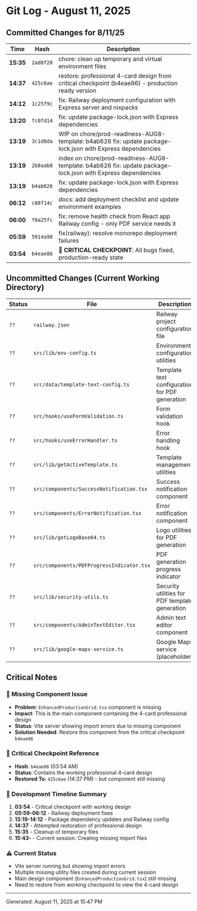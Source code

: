 # Git Log - August 11, 2025

## Committed Changes for 8/11/25

| Time | Hash | Description |
|------|------|-------------|
| **15:35** | `2ad8f20` | chore: clean up temporary and virtual environment files |
| **14:37** | `425c6ae` | restore: professional 4-card design from critical checkpoint (b4eae86) - production ready version |
| **14:12** | `1c25f9c` | fix: Railway deployment configuration with Express server and nixpacks |
| **13:20** | `fc0fd14` | fix: update package-lock.json with Express dependencies |
| **13:19** | `3c1d8da` | WIP on chore/prod-readiness-AUG8-template: b4ab626 fix: update package-lock.json with Express dependencies |
| **13:19** | `2b8aab8` | index on chore/prod-readiness-AUG8-template: b4ab626 fix: update package-lock.json with Express dependencies |
| **13:19** | `b4ab626` | fix: update package-lock.json with Express dependencies |
| **06:12** | `c88f14c` | docs: add deployment checklist and update environment examples |
| **06:00** | `f8a25fc` | fix: remove health check from React app Railway config - only PDF service needs it |
| **05:59** | `5914a90` | fix(railway): resolve monorepo deployment failures |
| **03:54** | `b4eae86` | 🚨 **CRITICAL CHECKPOINT**: All bugs fixed, production-ready state |

## Uncommitted Changes (Current Working Directory)

| Status | File | Description |
|--------|------|-------------|
| `??` | `railway.json` | Railway project configuration file |
| `??` | `src/lib/env-config.ts` | Environment configuration utilities |
| `??` | `src/data/template-text-config.ts` | Template text configuration for PDF generation |
| `??` | `src/hooks/useFormValidation.ts` | Form validation hook |
| `??` | `src/hooks/useErrorHandler.ts` | Error handling hook |
| `??` | `src/lib/getActiveTemplate.ts` | Template management utilities |
| `??` | `src/components/SuccessNotification.tsx` | Success notification component |
| `??` | `src/components/ErrorNotification.tsx` | Error notification component |
| `??` | `src/lib/getLogoBase64.ts` | Logo utilities for PDF generation |
| `??` | `src/components/PDFProgressIndicator.tsx` | PDF generation progress indicator |
| `??` | `src/lib/security-utils.ts` | Security utilities for PDF template generation |
| `??` | `src/components/AdminTextEditor.tsx` | Admin text editor component |
| `??` | `src/lib/google-maps-service.ts` | Google Maps service (placeholder) |

## Critical Notes

### 🚨 Missing Component Issue
- **Problem**: `EnhancedProductionGrid.tsx` component is missing
- **Impact**: This is the main component containing the 4-card professional design
- **Status**: Vite server showing import errors due to missing component
- **Solution Needed**: Restore this component from the critical checkpoint `b4eae86`

### 🎯 Critical Checkpoint Reference
- **Hash**: `b4eae86` (03:54 AM)
- **Status**: Contains the working professional 4-card design
- **Restored To**: `425c6ae` (14:37 PM) - but component still missing

### 📝 Development Timeline Summary
1. **03:54** - Critical checkpoint with working design
2. **05:59-06:12** - Railway deployment fixes
3. **13:19-14:12** - Package dependency updates and Railway config
4. **14:37** - Attempted restoration of professional design
5. **15:35** - Cleanup of temporary files
6. **15:43-** - Current session: Creating missing import files

### ⚠️ Current Status
- Vite server running but showing import errors
- Multiple missing utility files created during current session
- Main design component (`EnhancedProductionGrid.tsx`) still missing
- Need to restore from working checkpoint to view the 4-card design

---
Generated: August 11, 2025 at 15:47 PM